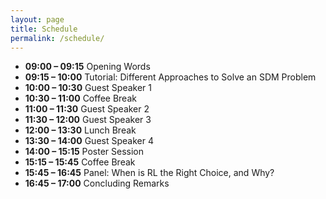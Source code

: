 ```yaml
---
layout: page
title: Schedule
permalink: /schedule/
---
```


- **09:00 – 09:15** Opening Words  
- **09:15 – 10:00** Tutorial: Different Approaches to Solve an SDM Problem  
- **10:00 – 10:30** Guest Speaker 1  
- **10:30 – 11:00** Coffee Break  
- **11:00 – 11:30** Guest Speaker 2  
- **11:30 – 12:00** Guest Speaker 3  
- **12:00 – 13:30** Lunch Break  
- **13:30 – 14:00** Guest Speaker 4  
- **14:00 – 15:15** Poster Session  
- **15:15 – 15:45** Coffee Break  
- **15:45 – 16:45** Panel: When is RL the Right Choice, and Why?  
- **16:45 – 17:00** Concluding Remarks  

